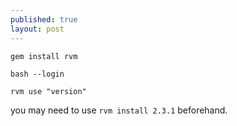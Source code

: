 ```yaml
---
published: true
layout: post
---
```


`gem install rvm`

`bash --login`

`rvm use "version"`

you may need to use `rvm install 2.3.1` beforehand.
